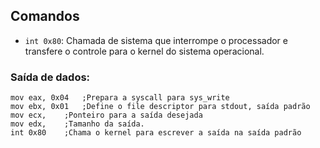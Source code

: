 ## Comandos

- `int 0x80`: Chamada de sistema que interrompe o processador e transfere o controle para o kernel do sistema operacional.

### Saída de dados:

```assembly
mov eax, 0x04   ;Prepara a syscall para sys_write
mov ebx, 0x01   ;Define o file descriptor para stdout, saída padrão
mov ecx,    ;Ponteiro para a saída desejada
mov edx,    ;Tamanho da saída.
int 0x80    ;Chama o kernel para escrever a saída na saída padrão
```